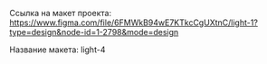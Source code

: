 Ссылка на макет проекта: https://www.figma.com/file/6FMWkB94wE7KTkcCgUXtnC/light-1?type=design&node-id=1-2798&mode=design 

Название макета: light-4
